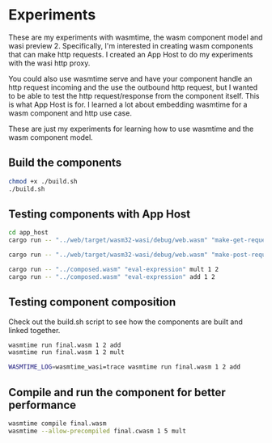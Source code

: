 # Experiments

These are my experiments with wasmtime, the wasm component model and wasi preview 2.
Specifically, I'm interested in creating wasm components that can make http requests.
I created an App Host to do my experiments with the wasi http proxy.

You could also use wasmtime serve and have your component handle an http request incoming and the use the outbound http request, but I wanted to be able to test the http request/response from the component itself.  This is what App Host is for.  I learned a lot about embedding wasmtime for a wasm component and http use case.

These are just my experiments for learning how to use wasmtime and the wasm component model.

## Build the components
```bash
chmod +x ./build.sh
./build.sh
```

## Testing components with App Host
```bash
cd app_host
cargo run -- "../web/target/wasm32-wasi/debug/web.wasm" "make-get-request" "https://dog.ceo/api/breeds/image/random"

cargo run -- "../web/target/wasm32-wasi/debug/web.wasm" "make-post-request" "https://httpbin.org/post" "{\"test_key\":\"test_value\", \"test_key2\":\"test_value2\"}"

cargo run -- "../composed.wasm" "eval-expression" mult 1 2
cargo run -- "../composed.wasm" "eval-expression" add 1 2
```

## Testing component composition
Check out the build.sh script to see how the components are built and linked together.
```bash
wasmtime run final.wasm 1 2 add
wasmtime run final.wasm 1 2 mult

WASMTIME_LOG=wasmtime_wasi=trace wasmtime run final.wasm 1 2 add
```

## Compile and run the component for better performance
```bash
wasmtime compile final.wasm
wasmtime --allow-precompiled final.cwasm 1 5 mult
```




